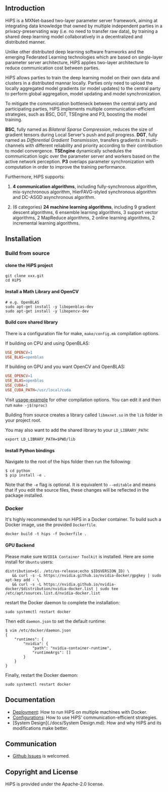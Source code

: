 ## Introduction

HiPS is a MXNet-based two-layer parameter server framework, aiming at integrating data knowledge that owned by multiple independent parties in a privacy-preservating way (i.e. no need to transfer raw data), by training a shared deep learning model collaboratively in a decentralized and distributed manner.

Unlike other distributed deep learning software framworks and the emerging Federated Learning technologies which are based on single-layer parameter server architecture, HiPS applies two-layer architecture to reduce communication cost between parties. 

HiPS allows parties to train the deep learning model on their own data and clusters in a distributed mannar locally. Parties only need to upload the locally aggregated model gradients (or model updates) to the central party to perform global aggregation, model updating and model synchronization.

To mitigate the communication bottleneck between the central party and participating parties, HiPS implements multiple communication-efficient strategies, such as BSC, DGT, TSEngine and P3, boosting the model training.

**BSC**, fully named as *Bilateral Sparse Compression*, reduces the size of gradient tensors during Local Server's push and pull progress. **DGT**, fully named as *Differential Gradient Transmission*, transfers gradients in multi-channels with different  reliability and priority according to their contribution to model convergence. **TSEngine** dynamically schedules the communication logic over the parameter server and workers based on the active network perception. **P3** overlaps parameter synchronization with computation in order to improve the training performance.

Furthermore, HiPS supports:

1. **4 communication algorithms**, including fully-synchronous algorithm, mix-synchronous algorithm, HierFAVG-styled synchronous algorithm and DC-ASGD asynchronous algorithm. 

2. (6 categories) **24 machine learning algorithms**, including 9 gradient descent algorithms, 6 ensemble learning algorithms, 3 support vector algorithms, 2 MapReduce algorithms, 2 online learning algorithms, 2 incremental learning algorithms.

## Installation

### Build from source

#### clone the HiPS project

```shell
git clone xxx.git
cd HiPS
```

#### Install a Math Library and OpenCV

```shell
# e.g. OpenBLAS
sudo apt-get install -y libopenblas-dev
sudo apt-get install -y libopencv-dev
```

#### Build core shared library

There is a configuration file for make, `make/config.mk` compilation options. 

If building on CPU and using OpenBLAS:

```makefile
USE_OPENCV=1
USE_BLAS=openblas
```

If building on GPU and you want OpenCV and OpenBLAS:

```makefile
USE_OPENCV=1
USE_BLAS=openblas
USE_CUDA=1
USE_CUDA_PATH=/usr/local/cuda
```

Visit [usage-example](https://mxnet.apache.org/versions/1.4.1/install/build_from_source.html#usage-examples) for other compilation options. You can edit it and then run `make -j$(nproc)`

Building from source creates a library called `libmxnet.so` in the `lib` folder in your project root.

You may also want to add the shared library to your `LD_LIBRARY_PATH`:

```shell
export LD_LIBRARY_PATH=$PWD/lib
```

#### Install Python bindings

Navigate to the root of the hips folder then run the following:

```shell
$ cd python
$ pip install -e .
```

Note that the `-e` flag is optional. It is equivalent to `--editable` and means that if you edit the source files, these changes will be reflected in the package installed.

### Docker

It's highly recommended to run HiPS in a Docker container. To build such a Docker image, use the provided `Dockerfile`.

```shell
docker build -t hips -f Dockerfile .
```

#### GPU Backend

Please make sure `NVIDIA Container Toolkit` is installed. Here are some install for `Ubuntu` users:

```shell
distribution=$(. /etc/os-release;echo $ID$VERSION_ID) \
   && curl -s -L https://nvidia.github.io/nvidia-docker/gpgkey | sudo apt-key add - \
   && curl -s -L https://nvidia.github.io/nvidia-docker/$distribution/nvidia-docker.list | sudo tee /etc/apt/sources.list.d/nvidia-docker.list
```

restart the Docker daemon to complete the installation:

```shell
sudo systemctl restart docker
```

Then edit  `daemon.json` to set the default runtime:

```shell
$ vim /etc/docker/daemon.json
{
    "runtimes": {
        "nvidia": {
            "path": "nvidia-container-runtime",
            "runtimeArgs": []
        }
    }
}
```

Finally, restart the Docker daemon:

```shell
sudo systemctl restart docker
```

## Documentation

- [Deployment](./docs/Deployment.md): How to run HiPS on multiple machines with Docker.
- [Configurations](./docs/Configurations.md): How to use HiPS' communication-efficient strategies.
- [System Design](./docs/System Design.md): How and why HiPS and its modifications make better.

## Communication

- [Github Issues](https://github.com/INET-RC/HiPS/issues) is welcomed.

## Copyright and License

HiPS is provided under the Apache-2.0 license.